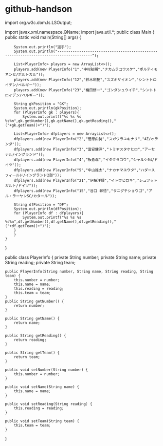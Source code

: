 # github-handson

import org.w3c.dom.ls.LSOutput;

import javax.xml.namespace.QName;
import java.util.*;
public class Main {
    public static void main(String[] args) {

        System.out.println("選手");
        System.out.println("--------------------------------------------------------------------------------------");

        List<PlayerInfo> players = new ArrayList<>();
        players.add(new PlayerInfo("1","中村航輔","ナカムラコウスケ","ポルティモネンセ/ポルトガル"));
        players.add(new PlayerInfo("12","鈴木彩艶","スズキザイオン","シントトロイデン/ベルギー"));
        players.add(new PlayerInfo("23","権田修一","ゴンダシュウイチ","シントトロイデン/ベルギー"));

        String gkPosition = "GK";
        System.out.println(gkPosition);
        for (PlayerInfo gk : players){
            System.out.printf("%s %s %s %s%n",gk.getNumber(),gk.getName(),gk.getReading(),"("+gk.getTeam()+")");

        List<PlayerInfo> dfplayers = new ArrayList<>();
        dfplayers.add(new PlayerInfo("2","菅原由勢","スガワラユキナリ","AZ/オランダ"));
        dfplayers.add(new PlayerInfo("3","富安健洋","トミヤスタケヒロ","アーセナル/イングランド"));
        dfplayers.add(new PlayerInfo("4","板倉滉","イタクラコウ","シャルケ04/ドイツ"));
        dfplayers.add(new PlayerInfo("5","中山雄太","ナカヤマユウタ","ハダースフィールド/イングランド2部"));
        dfplayers.add(new PlayerInfo("21","伊藤洋輝","イトウヒロキ","シュツットガルト/ドイツ"));
        dfplayers.add(new PlayerInfo("15","谷口 彰悟","タニグチショウゴ","アル・ラーヤンSC/カタール"));

        String dfPosition = "DF";
        System.out.println(dfPosition);
        for (PlayerInfo df : dfplayers){
            System.out.printf("%s %s %s %s%n",df.getNumber(),df.getName(),df.getReading(),"("+df.getTeam()+")");
        }
        }
    }
}



public class PlayerInfo {
    private String number;
    private String name;
    private String reading;
    private String team;

    public PlayerInfo(String number, String name, String reading, String team) {
        this.number = number;
        this.name = name;
        this.reading = reading;
        this.team = team;
    }
    public String getNumber() {
        return number;
    }

    public String getName() {
        return name;
    }

    public String getReading() {
        return reading;
    }

    public String getTeam() {
        return team;
    }

    public void setNumber(String number) {
        this.number = number;
    }

    public void setName(String name) {
        this.name = name;
    }

    public void setReading(String reading) {
        this.reading = reading;
    }

    public void setTeam(String team) {
        this.team = team;
    }
}


